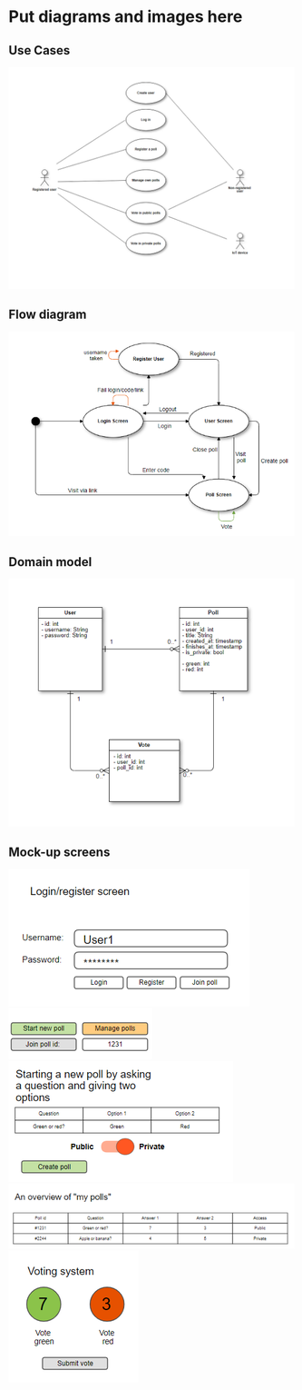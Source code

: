 # Put diagrams and images here

## Use Cases
![](https://github.com/erlendtorsvik/dat250group8/blob/master/designIMG/UseCase.PNG)

## Flow diagram  
![](https://github.com/erlendtorsvik/dat250group8/blob/master/designIMG/Flow%20diagram.PNG)  

## Domain model  
![](https://github.com/erlendtorsvik/dat250group8/blob/master/designIMG/domain%20model.PNG)  

## Mock-up screens  
![](https://github.com/erlendtorsvik/dat250group8/blob/master/designIMG/Mock-ups/login.PNG)
![](https://github.com/erlendtorsvik/dat250group8/blob/master/designIMG/Mock-ups/startnewmanagejoin.PNG)
![](https://github.com/erlendtorsvik/dat250group8/blob/master/designIMG/Mock-ups/createpoll.PNG)
![](https://github.com/erlendtorsvik/dat250group8/blob/master/designIMG/Mock-ups/overview.PNG)
![](https://github.com/erlendtorsvik/dat250group8/blob/master/designIMG/Mock-ups/votingsystem.PNG)

